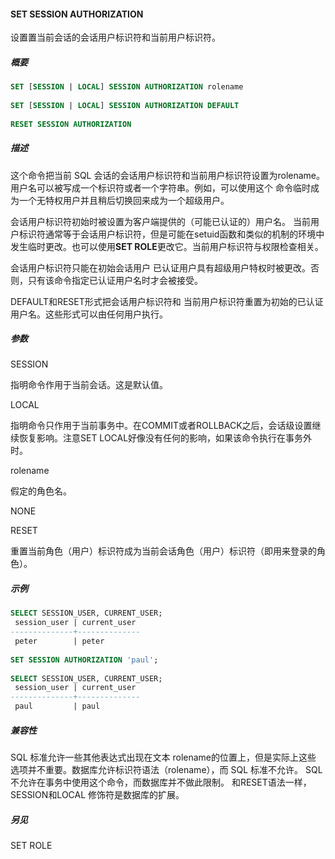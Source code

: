#### SET SESSION AUTHORIZATION

设置置当前会话的会话用户标识符和当前用户标识符。

##### 概要

```sql
SET [SESSION | LOCAL] SESSION AUTHORIZATION rolename
 
SET [SESSION | LOCAL] SESSION AUTHORIZATION DEFAULT
 
RESET SESSION AUTHORIZATION
```

##### 描述

这个命令把当前 SQL 会话的会话用户标识符和当前用户标识符设置为rolename。用户名可以被写成一个标识符或者一个字符串。例如，可以使用这个 命令临时成为一个无特权用户并且稍后切换回来成为一个超级用户。

会话用户标识符初始时被设置为客户端提供的（可能已认证的）用户名。 当前用户标识符通常等于会话用户标识符，但是可能在setuid函数和类似的机制的环境中发生临时更改。也可以使用**SET ROLE**更改它。当前用户标识符与权限检查相关。

会话用户标识符只能在初始会话用户 已认证用户具有超级用户特权时被更改。否则，只有该命令指定已认证用户名时才会被接受。

DEFAULT和RESET形式把会话用户标识符和 当前用户标识符重置为初始的已认证用户名。这些形式可以由任何用户执行。

##### 参数

SESSION

指明命令作用于当前会话。这是默认值。

LOCAL

指明命令只作用于当前事务中。在COMMIT或者ROLLBACK之后，会话级设置继续恢复影响。注意SET LOCAL好像没有任何的影响，如果该命令执行在事务外时。

rolename

假定的角色名。

NONE

RESET

重置当前角色（用户）标识符成为当前会话角色（用户）标识符（即用来登录的角色）。

##### 示例

```sql
SELECT SESSION_USER, CURRENT_USER;
 session_user | current_user 
--------------+--------------
 peter        | peter
 
SET SESSION AUTHORIZATION 'paul';
 
SELECT SESSION_USER, CURRENT_USER;
 session_user | current_user 
--------------+--------------
 paul         | paul
```

##### 兼容性

SQL 标准允许一些其他表达式出现在文本 rolename的位置上，但是实际上这些 选项并不重要。数据库允许标识符语法（rolename），而 SQL 标准不允许。 SQL 不允许在事务中使用这个命令，而数据库并不做此限制。 和RESET语法一样，SESSION和LOCAL 修饰符是数据库的扩展。

##### 另见

SET ROLE